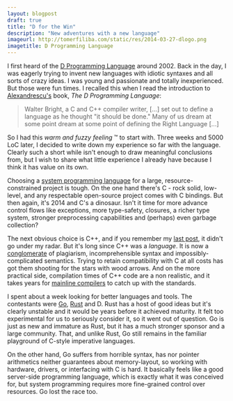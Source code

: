 ```yaml
---
layout: blogpost
draft: true
title: "D for the Win"
description: "New adventures with a new language"
imageurl: http://tomerfiliba.com/static/res/2014-03-27-dlogo.png
imagetitle: D Programming Language
---
```


I first heard of the [D Programming Language](http://dlang.org/) around 2002. Back in the day, I was eagerly
trying to invent new languages with idiotic syntaxes and all sorts of crazy ideas. I was young and passionate and 
totally inexperienced. But those were fun times. I recalled this when I read the introduction to 
[Alexandrescu's](http://en.wikipedia.org/wiki/Andrei_Alexandrescu) book, *The D Programming Language*:

> Walter Bright, a C and C++ compiler writer, [...] set out to define a language as he thought "it should be done."
> Many of us dream at some point dream at some point of defining the Right Language [...]

So I had this *warm and fuzzy feeling* &trade; to start with. Three weeks and 5000 LoC later, I decided to write 
down my experience so far with the language. Clearly such a short while isn't enough to draw meaningful 
conclusions from, but I wish to share what little experience I already have because I think it has value 
on its own.

Choosing a [system programming language](http://en.wikipedia.org/wiki/System_programming_language) for a large,
resource-constrained project is tough. On the one hand there's C - rock solid, low-level, and any respectable 
open-source project comes with C bindings. But then again, it's 2014 and C's a dinosaur. Isn't it time
for more advance control flows like exceptions, more type-safety, closures, a richer type system, stronger 
preprocessing capabilities and (perhaps) even garbage collection? 

The next obvious choice is C++, and if you remember my [last post](http://tomerfiliba.com/blog/ConstructPlusPlus/),
it didn't go under my radar. But it's long since C++ was a *language*. It is now a 
[conglomerate](http://www.stroustrup.com/C++11FAQ.html) of plagiarism, incomprehensible syntax and 
impossibly-complicated semantics. Trying to retain compatibility with C at all costs has got them shooting for the 
stars with wood arrows. And on the more practical side, compilation times of C++ code are a non realistic, 
and it takes years for [mainline compilers](http:///) to catch up with the standards.

I spent about a week looking for better languages and tools. The contestants were [Go](http://golang.org/), 
[Rust](http://www.rust-lang.org/) and D. Rust has a host of good ideas but it's clearly unstable and it would be 
years before it achieved maturity. It felt too experimental for us to seriously consider it, so it went out of question.
Go is just as new and immature as Rust, but it has a much stronger sponsor and a large community. That, 
and unlike Rust, Go still remains in the familiar playground of C-style imperative languages. 

On the other hand, Go suffers from horrible syntax, has nor pointer arithmetics neither guarantees about memory-layout,
so working with hardware, drivers, or interfacing with C is hard. It basically feels like a good server-side 
programming language, which is exactly what it was conceived for, but system programming requires more fine-grained 
control over resources. Go lost the race too.
  





